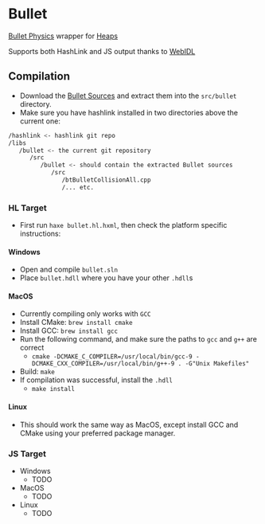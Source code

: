 # Bullet

[Bullet Physics](https://github.com/bulletphysics) wrapper for [Heaps](https://github.com/HeapsIO/heaps)

Supports both HashLink and JS output thanks to [WebIDL](https://github.com/ncannasse/webidl)

## Compilation

* Download the [Bullet Sources](https://github.com/bulletphysics/bullet3/releases/tag/2.89) and extract them into the `src/bullet` directory.
* Make sure you have hashlink installed in two directories above the current one:

```bash
/hashlink <- hashlink git repo
/libs
   /bullet <- the current git repository
      /src
         /bullet <- should contain the extracted Bullet sources
            /src
               /btBulletCollisionAll.cpp
               /... etc.
```

### HL Target

* First run `haxe bullet.hl.hxml`, then check the platform
specific instructions:

#### Windows

* Open and compile `bullet.sln`
* Place `bullet.hdll` where you have your other `.hdll`s

#### MacOS

* Currently compiling only works with `GCC`
* Install CMake: `brew install cmake`
* Install GCC:  `brew install gcc`
* Run the following command, and make sure the paths to `gcc` and `g++` are correct
  * `cmake -DCMAKE_C_COMPILER=/usr/local/bin/gcc-9 -DCMAKE_CXX_COMPILER=/usr/local/bin/g++-9 . -G"Unix Makefiles"`
* Build: `make`
* If compilation was successful, install the `.hdll`
  * `make install`

#### Linux

* This should work the same way as MacOS, except install GCC and CMake using your preferred package manager.

### JS Target

* Windows
  * TODO
* MacOS
  * TODO
* Linux
  * TODO
